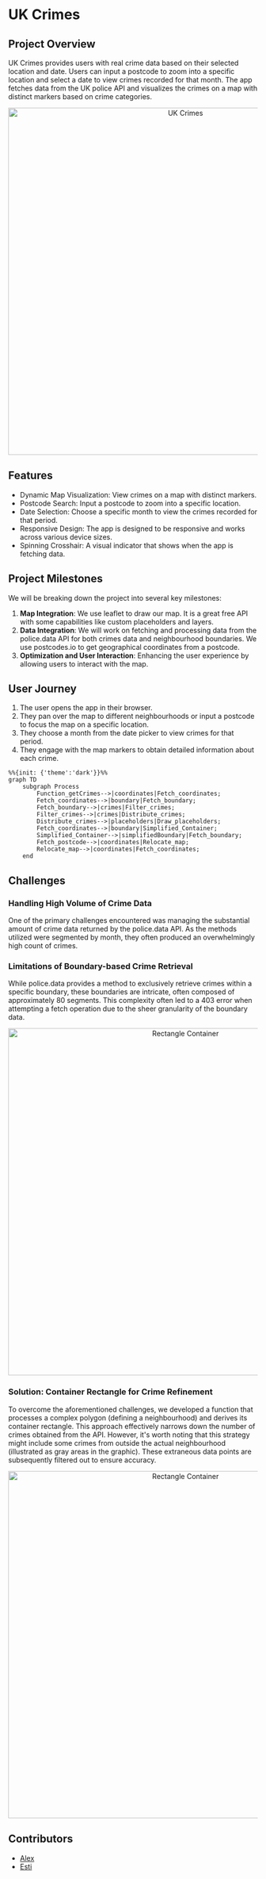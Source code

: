 # UK Crimes

## Project Overview

UK Crimes provides users with real crime data based on their selected location and date. Users can input a postcode to zoom into a specific location and select a date to view crimes recorded for that month. The app fetches data from the UK police API and visualizes the crimes on a map with distinct markers based on crime categories.

<div align="center">
<img width="700" alt="UK Crimes" src="https://github.com/FAC29A/Alex-Esti-Project/assets/94972293/6608c9b2-b12f-49bf-9329-f74294aa233f">
</div>

## Features

* Dynamic Map Visualization: View crimes on a map with distinct markers.
* Postcode Search: Input a postcode to zoom into a specific location.
* Date Selection: Choose a specific month to view the crimes recorded for that period.
* Responsive Design: The app is designed to be responsive and works across various device sizes.
* Spinning Crosshair: A visual indicator that shows when the app is fetching data.

## Project Milestones

We will be breaking down the project into several key milestones:

1. **Map Integration**: We use leaflet to draw our map. It is a great free API with some capabilities like custom placeholders and layers.
2. **Data Integration**: We will work on fetching and processing data from the police.data API for both crimes data and neighbourhood boundaries. We use postcodes.io to get geographical coordinates from a postcode.
3. **Optimization and User Interaction**: Enhancing the user experience by allowing users to interact with the map.

## User Journey
1. The user opens the app in their browser.
2. They pan over the map to different neighbourhoods or input a postcode to focus the map on a specific location.
3. They choose a month from the date picker to view crimes for that period.
4. They engage with the map markers to obtain detailed information about each crime.

```mermaid
%%{init: {'theme':'dark'}}%%
graph TD
    subgraph Process
        Function_getCrimes-->|coordinates|Fetch_coordinates;
        Fetch_coordinates-->|boundary|Fetch_boundary;
        Fetch_boundary-->|crimes|Filter_crimes;
        Filter_crimes-->|crimes|Distribute_crimes;
        Distribute_crimes-->|placeholders|Draw_placeholders;
        Fetch_coordinates-->|boundary|Simplified_Container;
        Simplified_Container-->|simplifiedBoundary|Fetch_boundary;
        Fetch_postcode-->|coordinates|Relocate_map;
        Relocate_map-->|coordinates|Fetch_coordinates;
    end
```

## Challenges
### Handling High Volume of Crime Data
One of the primary challenges encountered was managing the substantial amount of crime data returned by the police.data API. As the methods utilized were segmented by month, they often produced an overwhelmingly high count of crimes.

### Limitations of Boundary-based Crime Retrieval
While police.data provides a method to exclusively retrieve crimes within a specific boundary, these boundaries are intricate, often composed of approximately 80 segments. This complexity often led to a 403 error when attempting a fetch operation due to the sheer granularity of the boundary data.

<div align="center">
<img width="700" alt="Rectangle Container" src="https://github.com/FAC29A/Alex-Esti-Project/assets/94972293/fa131ce3-65ec-49f0-9eb4-93ba4f0ea9ab">
</div>

### Solution: Container Rectangle for Crime Refinement
To overcome the aforementioned challenges, we developed a function that processes a complex polygon (defining a neighbourhood) and derives its container rectangle. This approach effectively narrows down the number of crimes obtained from the API. However, it's worth noting that this strategy might include some crimes from outside the actual neighbourhood (illustrated as gray areas in the graphic). These extraneous data points are subsequently filtered out to ensure accuracy.

<div align="center">
<img width="700" alt="Rectangle Container" src="https://github.com/FAC29A/Alex-Esti-Project/assets/94972293/f5e9ab2b-bf2d-4b4b-8726-b0a8526e516a">
</div>

## Contributors

- [Alex](https://github.com/AlexVOiceover)
- [Esti](https://github.com/Estishi87)
